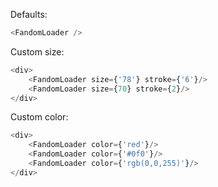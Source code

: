 Defaults:
```js
<FandomLoader />
```

Custom size:
```js
<div>
	<FandomLoader size={'78'} stroke={'6'}/>
	<FandomLoader size={70} stroke={2}/>
</div>
```

Custom color:
```js
<div>
	<FandomLoader color={'red'}/>
	<FandomLoader color={'#0f0'}/>
	<FandomLoader color={'rgb(0,0,255)'}/>
</div>
```
